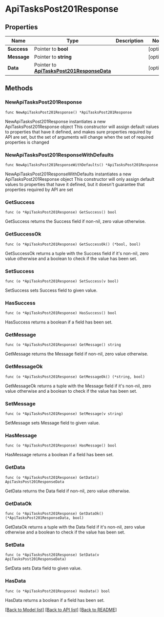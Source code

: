 # ApiTasksPost201Response

## Properties

Name | Type | Description | Notes
------------ | ------------- | ------------- | -------------
**Success** | Pointer to **bool** |  | [optional] 
**Message** | Pointer to **string** |  | [optional] 
**Data** | Pointer to [**ApiTasksPost201ResponseData**](ApiTasksPost201ResponseData.md) |  | [optional] 

## Methods

### NewApiTasksPost201Response

`func NewApiTasksPost201Response() *ApiTasksPost201Response`

NewApiTasksPost201Response instantiates a new ApiTasksPost201Response object
This constructor will assign default values to properties that have it defined,
and makes sure properties required by API are set, but the set of arguments
will change when the set of required properties is changed

### NewApiTasksPost201ResponseWithDefaults

`func NewApiTasksPost201ResponseWithDefaults() *ApiTasksPost201Response`

NewApiTasksPost201ResponseWithDefaults instantiates a new ApiTasksPost201Response object
This constructor will only assign default values to properties that have it defined,
but it doesn't guarantee that properties required by API are set

### GetSuccess

`func (o *ApiTasksPost201Response) GetSuccess() bool`

GetSuccess returns the Success field if non-nil, zero value otherwise.

### GetSuccessOk

`func (o *ApiTasksPost201Response) GetSuccessOk() (*bool, bool)`

GetSuccessOk returns a tuple with the Success field if it's non-nil, zero value otherwise
and a boolean to check if the value has been set.

### SetSuccess

`func (o *ApiTasksPost201Response) SetSuccess(v bool)`

SetSuccess sets Success field to given value.

### HasSuccess

`func (o *ApiTasksPost201Response) HasSuccess() bool`

HasSuccess returns a boolean if a field has been set.

### GetMessage

`func (o *ApiTasksPost201Response) GetMessage() string`

GetMessage returns the Message field if non-nil, zero value otherwise.

### GetMessageOk

`func (o *ApiTasksPost201Response) GetMessageOk() (*string, bool)`

GetMessageOk returns a tuple with the Message field if it's non-nil, zero value otherwise
and a boolean to check if the value has been set.

### SetMessage

`func (o *ApiTasksPost201Response) SetMessage(v string)`

SetMessage sets Message field to given value.

### HasMessage

`func (o *ApiTasksPost201Response) HasMessage() bool`

HasMessage returns a boolean if a field has been set.

### GetData

`func (o *ApiTasksPost201Response) GetData() ApiTasksPost201ResponseData`

GetData returns the Data field if non-nil, zero value otherwise.

### GetDataOk

`func (o *ApiTasksPost201Response) GetDataOk() (*ApiTasksPost201ResponseData, bool)`

GetDataOk returns a tuple with the Data field if it's non-nil, zero value otherwise
and a boolean to check if the value has been set.

### SetData

`func (o *ApiTasksPost201Response) SetData(v ApiTasksPost201ResponseData)`

SetData sets Data field to given value.

### HasData

`func (o *ApiTasksPost201Response) HasData() bool`

HasData returns a boolean if a field has been set.


[[Back to Model list]](../README.md#documentation-for-models) [[Back to API list]](../README.md#documentation-for-api-endpoints) [[Back to README]](../README.md)


